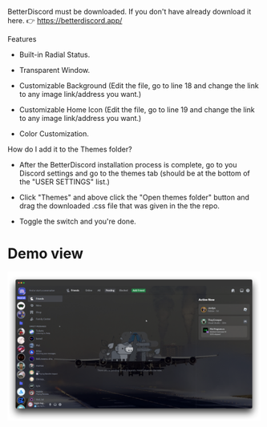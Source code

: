 BetterDiscord must be downloaded. If you don't have already download it here. 👉 https://betterdiscord.app/

Features

- Built-in Radial Status.

- Transparent Window.

- Customizable Background (Edit the file, go to line 18 and change the link to any image link/address you want.)

- Customizable Home Icon (Edit the file, go to line 19 and change the link to any image link/address you want.)

- Color Customization.

How do I add it to the Themes folder?

- After the BetterDiscord installation process is complete, go to you Discord settings and go to the themes tab (should be at the bottom of the "USER SETTINGS" list.)

- Click "Themes" and above click the "Open themes folder" button and drag the downloaded .css file that was given in the the repo.

- Toggle the switch and you're done.

# Demo view

![image](https://github.com/vornex-gh/B747-Discord-Theme/blob/main/b747.png)
